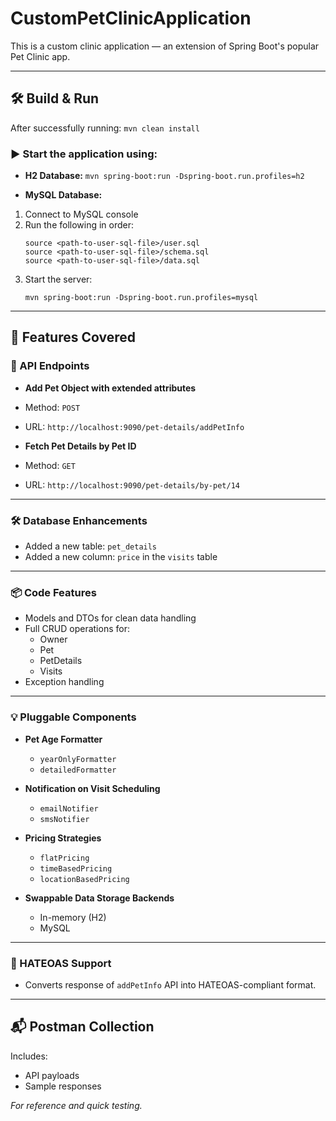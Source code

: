 # CustomPetClinicApplication

This is a custom clinic application — an extension of Spring Boot's popular Pet Clinic app.

---

## 🛠️ Build & Run

After successfully running: ``` mvn clean install ```


### ▶️ Start the application using:

- **H2 Database:**
``` mvn spring-boot:run -Dspring-boot.run.profiles=h2 ```

- **MySQL Database:**
1. Connect to MySQL console
2. Run the following in order:
   ```
   source <path-to-user-sql-file>/user.sql
   source <path-to-user-sql-file>/schema.sql
   source <path-to-user-sql-file>/data.sql
   ```
3. Start the server:
   ```
   mvn spring-boot:run -Dspring-boot.run.profiles=mysql
   ```

---

## 🚀 Features Covered

### 🧩 API Endpoints

- **Add Pet Object with extended attributes**  
- Method: `POST`  
- URL: `http://localhost:9090/pet-details/addPetInfo`

- **Fetch Pet Details by Pet ID**  
- Method: `GET`  
- URL: `http://localhost:9090/pet-details/by-pet/14`

---

### 🛠️ Database Enhancements

- Added a new table: `pet_details`
- Added a new column: `price` in the `visits` table

---

### 📦 Code Features

- Models and DTOs for clean data handling
- Full CRUD operations for:
   - Owner
   - Pet
   - PetDetails
   - Visits
- Exception handling

---

### 💡 Pluggable Components

- **Pet Age Formatter**
   - `yearOnlyFormatter`
   - `detailedFormatter`

- **Notification on Visit Scheduling**
   - `emailNotifier`
   - `smsNotifier`

- **Pricing Strategies**
   - `flatPricing`
   - `timeBasedPricing`
   - `locationBasedPricing`

- **Swappable Data Storage Backends**
   - In-memory (H2)
   - MySQL

---

### 🔗 HATEOAS Support

- Converts response of `addPetInfo` API into HATEOAS-compliant format.

---

## 📬 Postman Collection

Includes:
- API payloads
- Sample responses

_For reference and quick testing._
